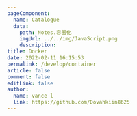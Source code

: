 ```yaml
---
pageComponent:
  name: Catalogue
  data:
    path: Notes.容器化
    imgUrl: ../../img/JavaScript.png
    description: 
title: Docker
date: 2022-02-11 16:15:53
permalink: /develop/container
article: false
comment: false
editLink: false
author:
  name: vance l
  link: https://github.com/Dovahkiin8625
---
```

